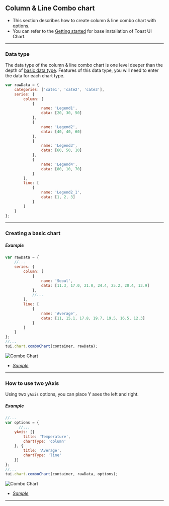 ## Column & Line Combo chart
* This section describes how to create column & line combo chart with options.
* You can refer to the [Getting started](getting-started.md) for base installation of Toast UI Chart.

***

### Data type

The data type of the column & line combo chart is one level deeper than the depth of [basic data type](chart-types-bar,column.md#basic-data-type).
Features of this data type, you will need to enter the data for each chart type.


```javascript
var rawData = {
    categories: ['cate1', 'cate2', 'cate3'],
    series: {
        column: [
            {
                name: 'Legend1',
                data: [20, 30, 50]
            },
            {
                name: 'Legend2',
                data: [40, 40, 60]
            },
            {
                name: 'Legend3',
                data: [60, 50, 10]
            },
            {
                name: 'Legend4',
                data: [80, 10, 70]
            }
        ],
        line: [
            {
                name: 'Legend2_1',
                data: [1, 2, 3]
            }
        ]
    }
};
```

***

### Creating a basic chart

##### Example

```javascript
var rawData = {
    //...
    series: {
        column: [
            {
                name: 'Seoul',
                data: [11.3, 17.0, 21.0, 24.4, 25.2, 20.4, 13.9]
            },
            //...
        ],
        line: [
            {
                name: 'Average',
                data: [11, 15.1, 17.8, 19.7, 19.5, 16.5, 12.3]
            }
        ]
    }
};
//...
tui.chart.comboChart(container, rawData);
```
![Combo Chart](https://user-images.githubusercontent.com/35218826/36882465-6ed86e80-1e17-11e8-936e-709e677a6345.png)

* _[Sample](https://nhn.github.io/tui.chart/latest/tutorial-example08-01-combo-chart-column-and-line)_

***

### How to use two yAxis

Using two `yAxis` options, you can place Y axes the left and right.

##### Example

```javascript
//...
var options = {
      //...
    yAxis: [{
        title: 'Temperature',
        chartType: 'column'
    }, {
        title: 'Average',
        chartType: 'line'
    }]
};
//...
tui.chart.comboChart(container, rawData, options);
```
![Combo Chart](https://user-images.githubusercontent.com/35218826/36882588-1757ab34-1e18-11e8-8562-3eb535e23956.png)

* _[Sample](https://nhn.github.io/tui.chart/latest/tutorial-example08-01-combo-chart-column-and-line)_

***
